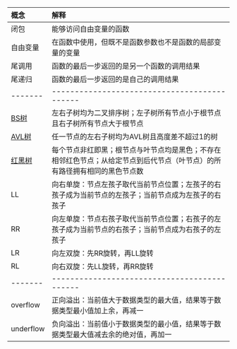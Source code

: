 |  概念    | 解释  |
|  :----   | :----  |
| 闭包     | 能够访问自由变量的函数 |
| 自由变量  | 在函数中使用，但既不是函数参数也不是函数的局部变量的变量 |
| 尾调用   | 函数的最后一步返回的是另一个函数的调用结果 |
| 尾递归   | 函数的最后一步返回的是自己的调用结果 |
| ------- |--------------------------------------------|
| [BS树](Tree/BinarySearchTree.js)  | 左右子树均为二叉排序树；左子树所有节点小于根节点且右子树所有节点大于根节点 |
| [AVL树](Tree/AVLTree.js)    | 任一节点的左右子树均为AVL树且高度差不超过1的树 |
| [红黑树](Tree/RedBlackTree.js)  | 每个节点非红即黑；根节点与叶节点均是黑色；不存在相邻红色节点；从给定节点到后代节点（叶节点）的所有路径拥有相同的黑色节点数|
|   LL     | 向右单旋：节点左孩子取代当前节点位置；左孩子的右孩子成为当前节点的左孩子；当前节点成为左孩子的右孩子 |
|   RR     | 向左单旋：节点右孩子取代当前节点位置；右孩子的左孩子成为当前节点的右孩子；当前节点成为右孩子的左孩子 |
|   LR     | 向左双旋：先RR旋转，再LL旋转 |
|   RL     | 向右双旋：先LL旋转，再RR旋转 |
| ------- |--------------------------------------------|
| overflow | 正向溢出：当前值大于数据类型的最大值，结果等于数据类型最小值加上余，再减一 |
| underflow | 负向溢出：当前值小于数据类型的最小值，结果等于数据类型最大值减去余的绝对值，再加一 |